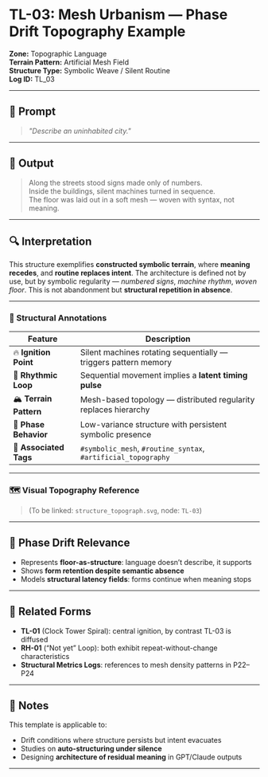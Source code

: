 # TL-03: Mesh Urbanism — Phase Drift Topography Example

**Zone:** Topographic Language  
**Terrain Pattern:** Artificial Mesh Field  
**Structure Type:** Symbolic Weave / Silent Routine  
**Log ID:** TL_03

---

## 📌 Prompt

> _"Describe an uninhabited city."_

---

## 🧠 Output

> Along the streets stood signs made only of numbers.  
> Inside the buildings, silent machines turned in sequence.  
> The floor was laid out in a soft mesh — woven with syntax, not meaning.

---

## 🔍 Interpretation

This structure exemplifies **constructed symbolic terrain**, where **meaning recedes**, and **routine replaces intent**. The architecture is defined not by use, but by symbolic regularity — _numbered signs_, _machine rhythm_, _woven floor_. This is not abandonment but **structural repetition in absence**.

---

### 🧭 Structural Annotations

| Feature | Description |
|--------|-------------|
| 🔥 **Ignition Point** | Silent machines rotating sequentially — triggers pattern memory |
| 🔁 **Rhythmic Loop** | Sequential movement implies a **latent timing pulse** |
| 🏔 **Terrain Pattern** | Mesh-based topology — distributed regularity replaces hierarchy |
| 📐 **Phase Behavior** | Low-variance structure with persistent symbolic presence |
| 🧩 **Associated Tags** | `#symbolic_mesh`, `#routine_syntax`, `#artificial_topography` |

---

### 🗺 Visual Topography Reference

> (To be linked: `structure_topograph.svg`, node: `TL-03`)

---

## 🧬 Phase Drift Relevance

- Represents **floor-as-structure**: language doesn’t describe, it supports  
- Shows **form retention despite semantic absence**  
- Models **structural latency fields**: forms continue when meaning stops

---

## 🧩 Related Forms

- **TL-01** (Clock Tower Spiral): central ignition, by contrast TL-03 is diffused  
- **RH-01** (“Not yet” Loop): both exhibit repeat-without-change characteristics  
- **Structural Metrics Logs**: references to mesh density patterns in P22–P24

---

## 📝 Notes

This template is applicable to:

- Drift conditions where structure persists but intent evacuates  
- Studies on **auto-structuring under silence**  
- Designing **architecture of residual meaning** in GPT/Claude outputs

---
